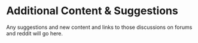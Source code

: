 # Additional Content & Suggestions

Any suggestions and new content and links to those discussions on forums and reddit will go here.

